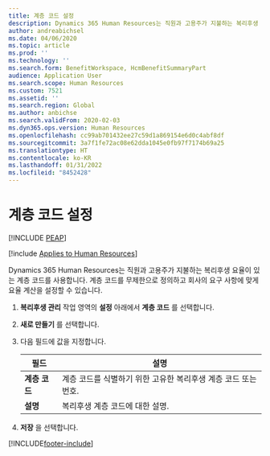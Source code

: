 ```yaml
---
title: 계층 코드 설정
description: Dynamics 365 Human Resources는 직원과 고용주가 지불하는 복리후생 요율이 있는 계층 코드를 사용합니다.
author: andreabichsel
ms.date: 04/06/2020
ms.topic: article
ms.prod: ''
ms.technology: ''
ms.search.form: BenefitWorkspace, HcmBenefitSummaryPart
audience: Application User
ms.search.scope: Human Resources
ms.custom: 7521
ms.assetid: ''
ms.search.region: Global
ms.author: anbichse
ms.search.validFrom: 2020-02-03
ms.dyn365.ops.version: Human Resources
ms.openlocfilehash: cc99ab701432ee27c59d1a869154e6d0c4abf8df
ms.sourcegitcommit: 3a7f1fe72ac08e62dda1045e0fb97f7174b69a25
ms.translationtype: HT
ms.contentlocale: ko-KR
ms.lasthandoff: 01/31/2022
ms.locfileid: "8452428"
---
```

# <a name="set-up-tier-codes"></a>계층 코드 설정


[!INCLUDE [PEAP](../includes/peap-2.md)]

[!include [Applies to Human Resources](../includes/applies-to-hr.md)]

Dynamics 365 Human Resources는 직원과 고용주가 지불하는 복리후생 요율이 있는 계층 코드를 사용합니다. 계층 코드를 무제한으로 정의하고 회사의 요구 사항에 맞게 요율 계산을 설정할 수 있습니다.

1. **복리후생 관리** 작업 영역의 **설정** 아래에서 **계층 코드** 를 선택합니다.

2. **새로 만들기** 를 선택합니다.

3. 다음 필드에 값을 지정합니다.

   | 필드 | 설명 |
   | --- | --- |
   | **계층 코드** | 계층 코드를 식별하기 위한 고유한 복리후생 계층 코드 또는 번호. |
   | **설명** | 복리후생 계층 코드에 대한 설명. |

4. **저장** 을 선택합니다. 


[!INCLUDE[footer-include](../includes/footer-banner.md)]
